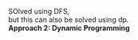 SOlved using DFS,<br>
but this can also be solved using dp.<br>
**Approach 2: Dynamic Programming**<br>
​